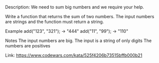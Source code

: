 Description:
We need to sum big numbers and we require your help.

Write a function that returns the sum of two numbers. The input numbers are strings and the function must return a string.

Example
	add("123", "321"); -> "444"
	add("11", "99");   -> "110"

Notes
	The input numbers are big.
	The input is a string of only digits
	The numbers are positives

Link: https://www.codewars.com/kata/525f4206b73515bffb000b21
